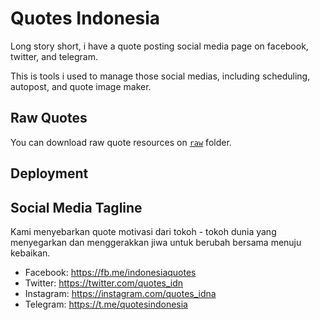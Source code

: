 # Quotes Indonesia

Long story short, i have a quote posting social media page on facebook, twitter, and telegram.

This is tools i used to manage those social medias, including scheduling, autopost, and quote image maker.

## Raw Quotes
You can download raw quote resources on [`raw`](raw) folder.

## Deployment



## Social Media Tagline

Kami menyebarkan quote motivasi dari tokoh - tokoh dunia yang menyegarkan dan menggerakkan jiwa untuk berubah bersama menuju kebaikan.

* Facebook: https://fb.me/indonesiaquotes
* Twitter: https://twitter.com/quotes_idn
* Instagram: https://instagram.com/quotes_idna
* Telegram: https://t.me/quotesindonesia
